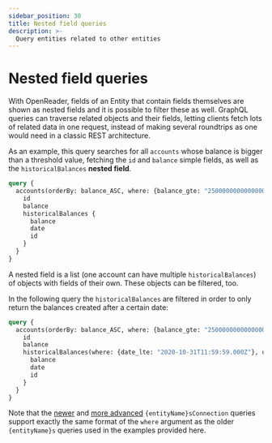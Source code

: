 ```yaml
---
sidebar_position: 30
title: Nested field queries
description: >-
  Query entities related to other entities
---
```


# Nested field queries

With OpenReader, fields of an Entity that contain fields themselves are shown as nested fields and it is possible to filter these as well. GraphQL queries can traverse related objects and their fields, letting clients fetch lots of related data in one request, instead of making several roundtrips as one would need in a classic REST architecture.

As an example, this query searches for all `accounts` whose balance is bigger than a threshold value, fetching the `id` and `balance` simple fields, as well as the `historicalBalances` **nested field**.

```graphql
query {
  accounts(orderBy: balance_ASC, where: {balance_gte: "250000000000000000"}) {
    id
    balance
    historicalBalances {
      balance
      date
      id
    }
  }
}

```

A nested field is a list (one account can have multiple `historicalBalances`) of objects with fields of their own. These objects can be filtered, too.

In the following query the `historicalBalances` are filtered in order to only return the balances created after a certain date:

```graphql
query {
  accounts(orderBy: balance_ASC, where: {balance_gte: "250000000000000000"}) {
    id
    balance
    historicalBalances(where: {date_lte: "2020-10-31T11:59:59.000Z"}, orderBy: balance_DESC) {
      balance
      date
      id
    }
  }
}

```
Note that the [newer](/arrowsquid-docs-v0/graphql-api/overview/#supported-queries) and [more advanced](/arrowsquid-docs-v0/query-squid/paginate-query-results) `{entityName}sConnection` queries support exactly the same format of the `where` argument as the older `{entityName}s` queries used in the examples provided here.

